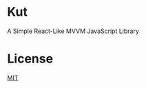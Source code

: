 # Kut

A Simple React-Like MVVM JavaScript Library

# License

[MIT](https://github.com/Siubaak/kut/blob/master/LICENSE)